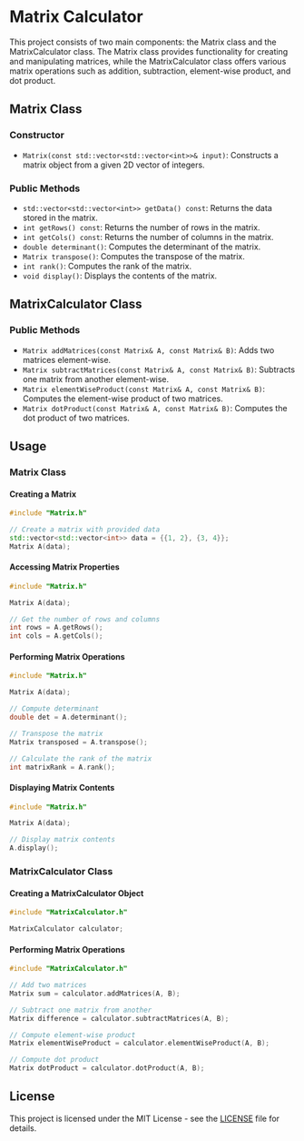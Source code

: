 # Matrix Calculator

This project consists of two main components: the Matrix class and the MatrixCalculator class. The Matrix class provides functionality for creating and manipulating matrices, while the MatrixCalculator class offers various matrix operations such as addition, subtraction, element-wise product, and dot product.

## Matrix Class

### Constructor

- `Matrix(const std::vector<std::vector<int>>& input)`: Constructs a matrix object from a given 2D vector of integers.

### Public Methods

- `std::vector<std::vector<int>> getData() const`: Returns the data stored in the matrix.
- `int getRows() const`: Returns the number of rows in the matrix.
- `int getCols() const`: Returns the number of columns in the matrix.
- `double determinant()`: Computes the determinant of the matrix.
- `Matrix transpose()`: Computes the transpose of the matrix.
- `int rank()`: Computes the rank of the matrix.
- `void display()`: Displays the contents of the matrix.

## MatrixCalculator Class

### Public Methods

- `Matrix addMatrices(const Matrix& A, const Matrix& B)`: Adds two matrices element-wise.
- `Matrix subtractMatrices(const Matrix& A, const Matrix& B)`: Subtracts one matrix from another element-wise.
- `Matrix elementWiseProduct(const Matrix& A, const Matrix& B)`: Computes the element-wise product of two matrices.
- `Matrix dotProduct(const Matrix& A, const Matrix& B)`: Computes the dot product of two matrices.

## Usage

### Matrix Class

#### Creating a Matrix

```cpp
#include "Matrix.h"

// Create a matrix with provided data
std::vector<std::vector<int>> data = {{1, 2}, {3, 4}};
Matrix A(data);
```

#### Accessing Matrix Properties

```cpp
#include "Matrix.h"

Matrix A(data);

// Get the number of rows and columns
int rows = A.getRows();
int cols = A.getCols();
```

#### Performing Matrix Operations

```cpp
#include "Matrix.h"

Matrix A(data);

// Compute determinant
double det = A.determinant();

// Transpose the matrix
Matrix transposed = A.transpose();

// Calculate the rank of the matrix
int matrixRank = A.rank();
```

#### Displaying Matrix Contents

```cpp
#include "Matrix.h"

Matrix A(data);

// Display matrix contents
A.display();
```

### MatrixCalculator Class

#### Creating a MatrixCalculator Object

```cpp
#include "MatrixCalculator.h"

MatrixCalculator calculator;
```

#### Performing Matrix Operations

```cpp
#include "MatrixCalculator.h"

// Add two matrices
Matrix sum = calculator.addMatrices(A, B);

// Subtract one matrix from another
Matrix difference = calculator.subtractMatrices(A, B);

// Compute element-wise product
Matrix elementWiseProduct = calculator.elementWiseProduct(A, B);

// Compute dot product
Matrix dotProduct = calculator.dotProduct(A, B);
```

## License

This project is licensed under the MIT License - see the [LICENSE](LICENSE) file for details.

